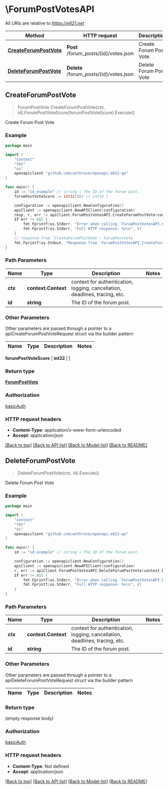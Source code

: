 # \ForumPostVotesAPI

All URIs are relative to *https://e621.net*

Method | HTTP request | Description
------------- | ------------- | -------------
[**CreateForumPostVote**](ForumPostVotesAPI.md#CreateForumPostVote) | **Post** /forum_posts/{id}/votes.json | Create Forum Post Vote
[**DeleteForumPostVote**](ForumPostVotesAPI.md#DeleteForumPostVote) | **Delete** /forum_posts/{id}/votes.json | Delete Forum Post Vote



## CreateForumPostVote

> ForumPostVote CreateForumPostVote(ctx, id).ForumPostVoteScore(forumPostVoteScore).Execute()

Create Forum Post Vote

### Example

```go
package main

import (
	"context"
	"fmt"
	"os"
	openapiclient "github.com/anthrove/openapi-e621-go"
)

func main() {
	id := "id_example" // string | The ID of the forum post.
	forumPostVoteScore := int32(56) // int32 | 

	configuration := openapiclient.NewConfiguration()
	apiClient := openapiclient.NewAPIClient(configuration)
	resp, r, err := apiClient.ForumPostVotesAPI.CreateForumPostVote(context.Background(), id).ForumPostVoteScore(forumPostVoteScore).Execute()
	if err != nil {
		fmt.Fprintf(os.Stderr, "Error when calling `ForumPostVotesAPI.CreateForumPostVote``: %v\n", err)
		fmt.Fprintf(os.Stderr, "Full HTTP response: %v\n", r)
	}
	// response from `CreateForumPostVote`: ForumPostVote
	fmt.Fprintf(os.Stdout, "Response from `ForumPostVotesAPI.CreateForumPostVote`: %v\n", resp)
}
```

### Path Parameters


Name | Type | Description  | Notes
------------- | ------------- | ------------- | -------------
**ctx** | **context.Context** | context for authentication, logging, cancellation, deadlines, tracing, etc.
**id** | **string** | The ID of the forum post. | 

### Other Parameters

Other parameters are passed through a pointer to a apiCreateForumPostVoteRequest struct via the builder pattern


Name | Type | Description  | Notes
------------- | ------------- | ------------- | -------------

 **forumPostVoteScore** | **int32** |  | 

### Return type

[**ForumPostVote**](ForumPostVote.md)

### Authorization

[basicAuth](../README.md#basicAuth)

### HTTP request headers

- **Content-Type**: application/x-www-form-urlencoded
- **Accept**: application/json

[[Back to top]](#) [[Back to API list]](../README.md#documentation-for-api-endpoints)
[[Back to Model list]](../README.md#documentation-for-models)
[[Back to README]](../README.md)


## DeleteForumPostVote

> DeleteForumPostVote(ctx, id).Execute()

Delete Forum Post Vote

### Example

```go
package main

import (
	"context"
	"fmt"
	"os"
	openapiclient "github.com/anthrove/openapi-e621-go"
)

func main() {
	id := "id_example" // string | The ID of the forum post.

	configuration := openapiclient.NewConfiguration()
	apiClient := openapiclient.NewAPIClient(configuration)
	r, err := apiClient.ForumPostVotesAPI.DeleteForumPostVote(context.Background(), id).Execute()
	if err != nil {
		fmt.Fprintf(os.Stderr, "Error when calling `ForumPostVotesAPI.DeleteForumPostVote``: %v\n", err)
		fmt.Fprintf(os.Stderr, "Full HTTP response: %v\n", r)
	}
}
```

### Path Parameters


Name | Type | Description  | Notes
------------- | ------------- | ------------- | -------------
**ctx** | **context.Context** | context for authentication, logging, cancellation, deadlines, tracing, etc.
**id** | **string** | The ID of the forum post. | 

### Other Parameters

Other parameters are passed through a pointer to a apiDeleteForumPostVoteRequest struct via the builder pattern


Name | Type | Description  | Notes
------------- | ------------- | ------------- | -------------


### Return type

 (empty response body)

### Authorization

[basicAuth](../README.md#basicAuth)

### HTTP request headers

- **Content-Type**: Not defined
- **Accept**: application/json

[[Back to top]](#) [[Back to API list]](../README.md#documentation-for-api-endpoints)
[[Back to Model list]](../README.md#documentation-for-models)
[[Back to README]](../README.md)

